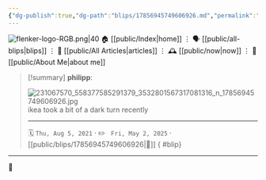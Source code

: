 ```yaml
---
{"dg-publish":true,"dg-path":"blips/17856945749606926.md","permalink":"/blips/17856945749606926/","title":"philipp on instagram @ 2021-08-05","created":"2021-08-05T09:38:00","updated":"2025-05-02T17:43:07"}
---
```



<div class="transclusion internal-embed is-loaded"><div class="markdown-embed">




![flenker-logo-RGB.png|40](/img/user/attachments/flenker-logo-RGB.png)
🏠 [[public/Index\|home]]  ⋮ 🗣️ [[public/all-blips\|blips]] ⋮  📝 [[public/All Articles\|articles]]  ⋮ 🕰️ [[public/now\|now]] ⋮ 🪪 [[public/About Me\|about me]]


</div></div>


> [!summary] **philipp**:
>
> ![231067570_558377585291379_3532801567317081316_n_17856945749606926.jpg](/img/user/attachments/231067570_558377585291379_3532801567317081316_n_17856945749606926.jpg)
> ikea took a bit of a dark turn recently
> - - -
>
> 🗓️ <code>Thu, Aug 5, 2021</code>  · ✏️ <code> Fri, May 2, 2025</code>  · [[public/blips/17856945749606926\|🔗]]
{ #blip}


- - -

 👾

